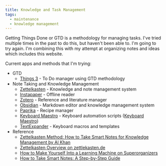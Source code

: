 ```yaml
---
title: Knowledge and Task Management
tags:
  - maintenance
  - knowledge management
---
```

Getting Things Done or GTD is a methodology for managing tasks. I've tried multiple times in the past to do this, but haven't been able to. I'm going to try again. I'm combining this with my attempt at organizing notes and ideas which includes this website.

Current apps and methods that I'm trying:

- GTD
	-  [Things 3](https://apps.apple.com/us/app/things-3/id904237743) - To Do manager using GTD methodology
- Note Taking and Knowledge Management
	- [Zettelkasten](https://en.wikipedia.org/wiki/Zettelkasten) - Knowledge and note management system
	- [Instapaper](https://www.instapaper.com/) - Offline reader
	- [Zotero](https://www.zotero.org/) - Reference and literature manager
	- [Obsidian](https://obsidian.md/) - Markdown editor and knowledge management system
	- [Paprika](https://www.paprikaapp.com/) - Recipe manager
	- [Keyboard Maestro](https://www.keyboardmaestro.com/main/) - Keyboard automation scripts ([Keyboard Maestro](https://wiki.keyboardmaestro.com/Home_Page))
	- [TextExpander](https://textexpander.com/) - Keyboard macros and templates
- Reference
	- [Zettelkasten Method: How to Take Smart Notes for Knowledge Management by Al Khan](https://leananki.com/zettelkasten-method-smart-notes/)
	- [Zettelkasten Overview on zettlekasten.de](https://zettelkasten.de/posts/overview/)
	- [How to Make Yourself Into a Learning Machine on Superorganizers](https://superorganizers.substack.com/p/how-to-build-a-learning-machine)
	- [How to Take Smart Notes: A Step-by-Step Guide](https://www.nateliason.com/blog/smart-notes)